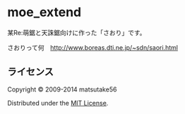 moe_extend
======================

某Re:萌鋸と天誅鋸向けに作った「さおり」です。

さおりって何　http://www.boreas.dti.ne.jp/~sdn/saori.html

ライセンス
----------
Copyright &copy; 2009-2014 matsutake56

Distributed under the [MIT License][mit].

[MIT]: http://www.opensource.org/licenses/mit-license.php
